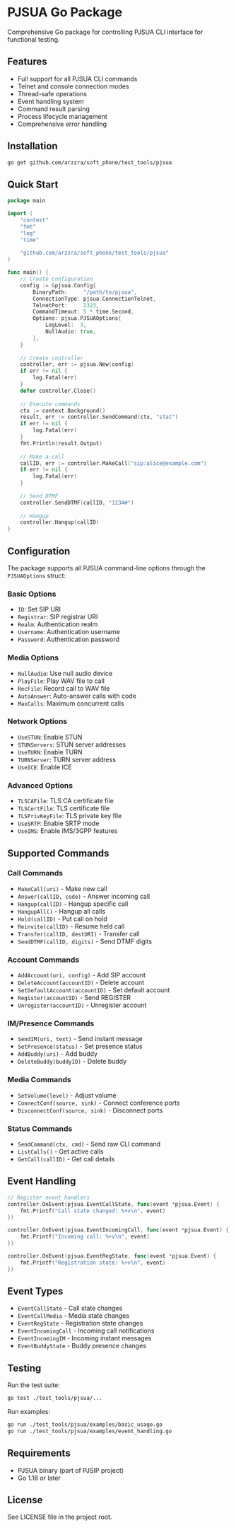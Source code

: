 # PJSUA Go Package

Comprehensive Go package for controlling PJSUA CLI interface for functional testing.

## Features

- Full support for all PJSUA CLI commands
- Telnet and console connection modes
- Thread-safe operations
- Event handling system
- Command result parsing
- Process lifecycle management
- Comprehensive error handling

## Installation

```bash
go get github.com/arzzra/soft_phone/test_tools/pjsua
```

## Quick Start

```go
package main

import (
    "context"
    "fmt"
    "log"
    "time"
    
    "github.com/arzzra/soft_phone/test_tools/pjsua"
)

func main() {
    // Create configuration
    config := &pjsua.Config{
        BinaryPath:     "/path/to/pjsua",
        ConnectionType: pjsua.ConnectionTelnet,
        TelnetPort:     2323,
        CommandTimeout: 5 * time.Second,
        Options: pjsua.PJSUAOptions{
            LogLevel:  3,
            NullAudio: true,
        },
    }
    
    // Create controller
    controller, err := pjsua.New(config)
    if err != nil {
        log.Fatal(err)
    }
    defer controller.Close()
    
    // Execute commands
    ctx := context.Background()
    result, err := controller.SendCommand(ctx, "stat")
    if err != nil {
        log.Fatal(err)
    }
    fmt.Println(result.Output)
    
    // Make a call
    callID, err := controller.MakeCall("sip:alice@example.com")
    if err != nil {
        log.Fatal(err)
    }
    
    // Send DTMF
    controller.SendDTMF(callID, "1234#")
    
    // Hangup
    controller.Hangup(callID)
}
```

## Configuration

The package supports all PJSUA command-line options through the `PJSUAOptions` struct:

### Basic Options
- `ID`: Set SIP URI
- `Registrar`: SIP registrar URI
- `Realm`: Authentication realm
- `Username`: Authentication username
- `Password`: Authentication password

### Media Options
- `NullAudio`: Use null audio device
- `PlayFile`: Play WAV file to call
- `RecFile`: Record call to WAV file
- `AutoAnswer`: Auto-answer calls with code
- `MaxCalls`: Maximum concurrent calls

### Network Options
- `UseSTUN`: Enable STUN
- `STUNServers`: STUN server addresses
- `UseTURN`: Enable TURN
- `TURNServer`: TURN server address
- `UseICE`: Enable ICE

### Advanced Options
- `TLSCAFile`: TLS CA certificate file
- `TLSCertFile`: TLS certificate file
- `TLSPrivKeyFile`: TLS private key file
- `UseSRTP`: Enable SRTP mode
- `UseIMS`: Enable IMS/3GPP features

## Supported Commands

### Call Commands
- `MakeCall(uri)` - Make new call
- `Answer(callID, code)` - Answer incoming call
- `Hangup(callID)` - Hangup specific call
- `HangupAll()` - Hangup all calls
- `Hold(callID)` - Put call on hold
- `Reinvite(callID)` - Resume held call
- `Transfer(callID, destURI)` - Transfer call
- `SendDTMF(callID, digits)` - Send DTMF digits

### Account Commands
- `AddAccount(uri, config)` - Add SIP account
- `DeleteAccount(accountID)` - Delete account
- `SetDefaultAccount(accountID)` - Set default account
- `Register(accountID)` - Send REGISTER
- `Unregister(accountID)` - Unregister account

### IM/Presence Commands
- `SendIM(uri, text)` - Send instant message
- `SetPresence(status)` - Set presence status
- `AddBuddy(uri)` - Add buddy
- `DeleteBuddy(buddyID)` - Delete buddy

### Media Commands
- `SetVolume(level)` - Adjust volume
- `ConnectConf(source, sink)` - Connect conference ports
- `DisconnectConf(source, sink)` - Disconnect ports

### Status Commands
- `SendCommand(ctx, cmd)` - Send raw CLI command
- `ListCalls()` - Get active calls
- `GetCall(callID)` - Get call details

## Event Handling

```go
// Register event handlers
controller.OnEvent(pjsua.EventCallState, func(event *pjsua.Event) {
    fmt.Printf("Call state changed: %+v\n", event)
})

controller.OnEvent(pjsua.EventIncomingCall, func(event *pjsua.Event) {
    fmt.Printf("Incoming call: %+v\n", event)
})

controller.OnEvent(pjsua.EventRegState, func(event *pjsua.Event) {
    fmt.Printf("Registration state: %+v\n", event)
})
```

## Event Types
- `EventCallState` - Call state changes
- `EventCallMedia` - Media state changes
- `EventRegState` - Registration state changes
- `EventIncomingCall` - Incoming call notifications
- `EventIncomingIM` - Incoming instant messages
- `EventBuddyState` - Buddy presence changes

## Testing

Run the test suite:

```bash
go test ./test_tools/pjsua/...
```

Run examples:

```bash
go run ./test_tools/pjsua/examples/basic_usage.go
go run ./test_tools/pjsua/examples/event_handling.go
```

## Requirements

- PJSUA binary (part of PJSIP project)
- Go 1.16 or later

## License

See LICENSE file in the project root.